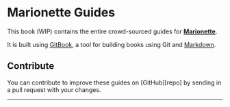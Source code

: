# Marionette Guides

This book (WIP) contains the entire crowd-sourced guides for **[Marionette][marionette]**.

It is built using [GitBook][gitbook], a tool for building books using Git and
[Markdown][markdown].

## Contribute

You can contribute to improve these guides on [GitHub][repo] by sending in a pull request with your changes.

----

[marionette]: http://marionettejs.com/
[gitbook]: http://help.gitbook.com
[markdown]: http://help.gitbook.com/format/markdown.html
